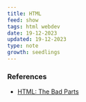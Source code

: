 ```yaml
---
title: HTML
feed: show
tags: html webdev
date: 19-12-2023
updated: 19-12-2023
type: note
growth: seedlings
---
```


### References

- [HTML: The Bad Parts](https://www.htmhell.dev/adventcalendar/2023/13/)
